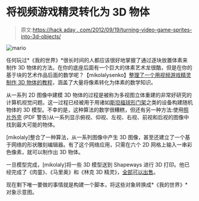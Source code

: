 # 将视频游戏精灵转化为 3D 物体

> 原文:[https://hack aday . com/2012/09/19/turning-video-game-sprites-into-3d-objects/](https://hackaday.com/2012/09/19/turning-video-game-sprites-into-3d-objects/)

![](../Images/471e898bcef215f1d9b2cb271981e5c6.png "mario")

任何玩过*《我的世界》*很长时间的人都应该很好地掌握了通过逐块放置体素来制作 3D 物体的方法。在你的底座后面有一个巨大的体素艺术龙很酷，但是在你的基于块的艺术作品后面的数学呢？【mikolalysenko】[整理了一个用视频游戏精灵制作 3D 物体的教程](http://0fps.wordpress.com/2012/09/18/turning-8-bit-sprites-into-printable-3d-models/)，涵盖了大量将像素转化为体素的数学知识。

从一系列 2D 图像中建模 3D 物体的过程是被称为多视图立体重建的非常好研究的计算机视觉问题。这一过程已经被用于用诸如[斯坦福球形门架](http://graphics.stanford.edu/projects/gantry/)之类的设备构建随机物体的 3D 模型。不幸的是，这种算法的数学很糟糕，但还有另一种方法:使用[照片外壳](http://www.cs.cmu.edu/~seitz/papers/kutu-ijcv00.pdf) (PDF 警告)从一系列显示俯视、仰视、左视、右视、前视和后视的图像中找到最大可能的物体。

[mikolaly]整合了一种算法，从一系列图像中产生 3D 图像，甚至还建立了一个基于网络的形状雕刻编辑器。有了这个网络应用，只需在六个 2D 网格上输入一串彩色像素，就可以制作出 3D 物体。

一旦模型完成，[mikolaly]将一些 3D 模型送到 Shapeways 进行 3D 打印。他已经完成了《肉童》、《马里奥》和《林克 3D 精灵》，[全部可以出售](http://www.shapeways.com/shops/0fps)。

现在剩下唯一要做的事情就是构建一个脚本，将这些对象转换成*《我的世界》*对象示意图。
